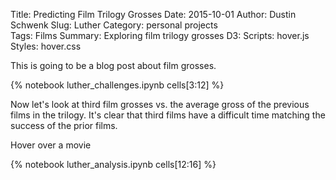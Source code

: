 Title: Predicting Film Trilogy Grosses
Date: 2015-10-01
Author: Dustin Schwenk
Slug: Luther
Category: personal projects 	
Tags: Films
Summary: Exploring film trilogy grosses
D3:
Scripts: hover.js
Styles: hover.css

This is going to be a blog post about film grosses. 

{% notebook luther_challenges.ipynb cells[3:12] %}

Now let's look at third film grosses vs. the average gross of the previous films in the trilogy.
It's clear that third films have a difficult time matching the success of the prior films. 

<div id="info">
    <div id="point-info">
        Hover over a movie
    </div>
</div>
<div class="plot">
</div>

{% notebook luther_analysis.ipynb cells[12:16] %}
